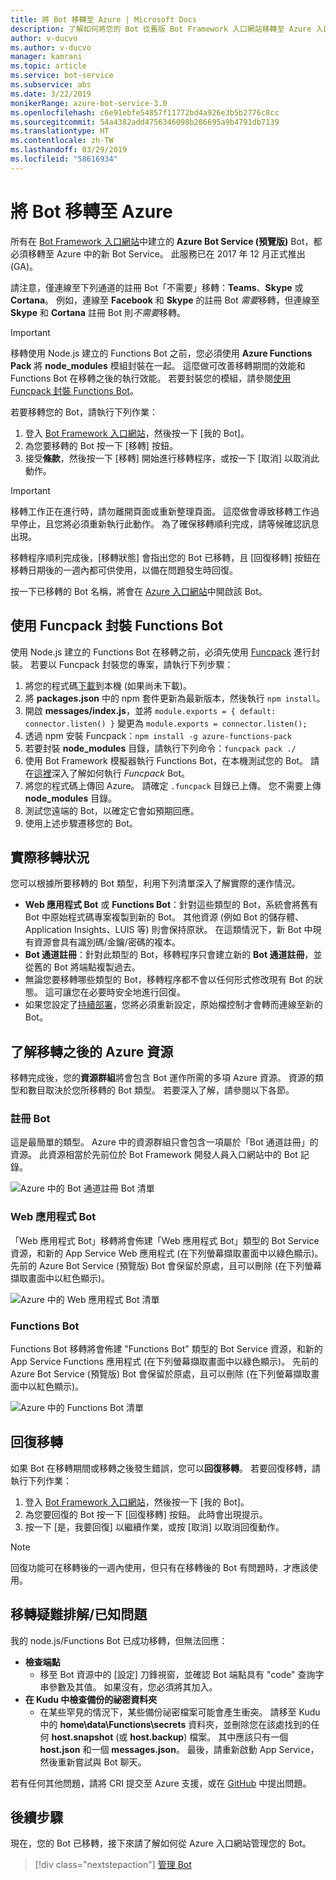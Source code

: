 ```yaml
---
title: 將 Bot 移轉至 Azure | Microsoft Docs
description: 了解如何將您的 Bot 從舊版 Bot Framework 入口網站移轉至 Azure 入口網站中的 Bot Service。
author: v-ducvo
ms.author: v-ducvo
manager: kamrani
ms.topic: article
ms.service: bot-service
ms.subservice: abs
ms.date: 3/22/2019
monikerRange: azure-bot-service-3.0
ms.openlocfilehash: c6e91ebfe54857f11772bd4a926e3b5b2776c8cc
ms.sourcegitcommit: 54a4382add4756346098b286695a9b4791db7139
ms.translationtype: HT
ms.contentlocale: zh-TW
ms.lasthandoff: 03/29/2019
ms.locfileid: "58616934"
---
```

# <a name="migrate-your-bot-to-azure"></a>將 Bot 移轉至 Azure

所有在 [Bot Framework 入口網站](http://dev.botframework.com)中建立的 **Azure Bot Service (預覽版)** Bot，都必須移轉至 Azure 中的新 Bot Service。 此服務已在 2017 年 12 月正式推出 (GA)。 

請注意，僅連線至下列通道的註冊 Bot「不需要」移轉：**Teams**、**Skype** 或 **Cortana**。 例如，連線至 **Facebook** 和 **Skype** 的註冊 Bot *需要*移轉，但連線至 **Skype** 和 **Cortana** 註冊 Bot 則*不需要*移轉。

> [!IMPORTANT]
> 移轉使用 Node.js 建立的 Functions Bot 之前，您必須使用 **Azure Functions Pack** 將 **node_modules** 模組封裝在一起。 這麼做可改善移轉期間的效能和 Functions Bot 在移轉之後的執行效能。 若要封裝您的模組，請參閱[使用 Funcpack 封裝 Functions Bot](#package-a-functions-bot-with-funcpack)。

若要移轉您的 Bot，請執行下列作業：

1. 登入 [Bot Framework 入口網站](http://dev.botframework.com)，然後按一下 [我的 Bot]。
2. 為您要移轉的 Bot 按一下 [移轉] 按鈕。
3. 接受**條款**，然後按一下 [移轉] 開始進行移轉程序，或按一下 [取消] 以取消此動作。

> [!IMPORTANT]
> 移轉工作正在進行時，請勿離開頁面或重新整理頁面。 這麼做會導致移轉工作過早停止，且您將必須重新執行此動作。 為了確保移轉順利完成，請等候確認訊息出現。

移轉程序順利完成後，[移轉狀態] 會指出您的 Bot 已移轉，且 [回復移轉] 按鈕在移轉日期後的一週內都可供使用，以備在問題發生時回復。

按一下已移轉的 Bot 名稱，將會在 [Azure 入口網站](http://portal.azure.com)中開啟該 Bot。

## <a name="package-a-functions-bot-with-funcpack"></a>使用 Funcpack 封裝 Functions Bot

使用 Node.js 建立的 Functions Bot 在移轉之前，必須先使用 [Funcpack](https://github.com/Azure/azure-functions-pack) 進行封裝。 若要以 Funcpack 封裝您的專案，請執行下列步驟：

1.  將您的程式碼[下載](bot-service-build-download-source-code.md)到本機 (如果尚未下載)。
2.  將 **packages.json** 中的 npm 套件更新為最新版本，然後執行 `npm install`。
3.  開啟 **messages/index.js**，並將 `module.exports = { default: connector.listen() }` 變更為 `module.exports = connector.listen();`
4.  透過 npm 安裝 Funcpack：`npm install -g azure-functions-pack`
5.  若要封裝 **node_modules** 目錄，請執行下列命令：`funcpack pack ./`
6.  使用 Bot Framework 模擬器執行 Functions Bot，在本機測試您的 Bot。 請在[這裡](https://github.com/Azure/azure-functions-pack#how-to-run)深入了解如何執行 *Funcpack* Bot。 
7.  將您的程式碼上傳回 Azure。 請確定 `.funcpack` 目錄已上傳。 您不需要上傳 **node_modules** 目錄。
8. 測試您遠端的 Bot，以確定它會如預期回應。
9. 使用上述步驟遷移您的 Bot。

## <a name="migration-under-the-hood"></a>實際移轉狀況

您可以根據所要移轉的 Bot 類型，利用下列清單深入了解實際的運作情況。

* **Web 應用程式 Bot** 或 **Functions Bot**：針對這些類型的 Bot，系統會將舊有 Bot 中原始程式碼專案複製到新的 Bot。 其他資源 (例如 Bot 的儲存體、Application Insights、LUIS 等) 則會保持原狀。 在這類情況下，新 Bot 中現有資源會具有識別碼/金鑰/密碼的複本。 
* **Bot 通道註冊**：針對此類型的 Bot，移轉程序只會建立新的 **Bot 通道註冊**，並從舊的 Bot 將端點複製過去。 
* 無論您要移轉哪些類型的 Bot，移轉程序都不會以任何形式修改現有 Bot 的狀態。 這可讓您在必要時安全地進行回復。
* 如果您設定了[持續部署](bot-service-build-continuous-deployment.md)，您將必須重新設定，原始檔控制才會轉而連線至新的 Bot。

## <a name="understanding-azure-resources-after-migration"></a>了解移轉之後的 Azure 資源
移轉完成後，您的**資源群組**將會包含 Bot 運作所需的多項 Azure 資源。 資源的類型和數目取決於您所移轉的 Bot 類型。 若要深入了解，請參閱以下各節。

### <a name="registration-bot"></a>註冊 Bot

這是最簡單的類型。 Azure 中的資源群組只會包含一項屬於「Bot 通道註冊」的資源。 此資源相當於先前位於 Bot Framework 開發人員入口網站中的 Bot 記錄。

![Azure 中的 Bot 通道註冊 Bot 清單](~/media/bot-service-migrate-bot/channel-registration-bot.png)

### <a name="web-app-bot"></a>Web 應用程式 Bot
「Web 應用程式 Bot」移轉將會佈建「Web 應用程式 Bot」類型的 Bot Service 資源，和新的 App Service Web 應用程式 (在下列螢幕擷取畫面中以綠色顯示)。 先前的 Azure Bot Service (預覽版) Bot 會保留於原處，且可以刪除 (在下列螢幕擷取畫面中以紅色顯示)。

![Azure 中的 Web 應用程式 Bot 清單](~/media/bot-service-migrate-bot/web-app-bot.png)

### <a name="functions-bot"></a>Functions Bot
Functions Bot 移轉將會佈建 "Functions Bot" 類型的 Bot Service 資源，和新的 App Service Functions 應用程式 (在下列螢幕擷取畫面中以綠色顯示)。 先前的 Azure Bot Service (預覽版) Bot 會保留於原處，且可以刪除 (在下列螢幕擷取畫面中以紅色顯示)。

![Azure 中的 Functions Bot 清單](~/media/bot-service-migrate-bot/functions-bot.png)


## <a name="roll-back-migration"></a>回復移轉

如果 Bot 在移轉期間或移轉之後發生錯誤，您可以**回復移轉**。 若要回復移轉，請執行下列作業：

1. 登入 [Bot Framework 入口網站](http://dev.botframework.com)，然後按一下 [我的 Bot]。
2. 為您要回復的 Bot 按一下 [回復移轉] 按鈕。 此時會出現提示。
3. 按一下 [是，我要回復] 以繼續作業，或按 [取消] 以取消回復動作。

> [!NOTE]
> 回復功能可在移轉後的一週內使用，但只有在移轉後的 Bot 有問題時，才應該使用。

## <a name="migration-troubleshootingknown-issues"></a>移轉疑難排解/已知問題
我的 node.js/Functions Bot 已成功移轉，但無法回應：

* **檢查端點**
  * 移至 Bot 資源中的 [設定] 刀鋒視窗，並確認 Bot 端點具有 "code" 查詢字串參數及其值。 如果沒有，您必須將其加入。
* **在 Kudu 中檢查備份的祕密資料夾**
  * 在某些罕見的情況下，某些備份祕密檔案可能會產生衝突。 請移至 Kudu 中的 **home\data\Functions\secrets** 資料夾，並刪除您在該處找到的任何 **host.snapshot** (或 **host.backup**) 檔案。 其中應該只有一個 **host.json** 和一個 **messages.json**。 最後，請重新啟動 App Service，然後重新嘗試與 Bot 聊天。

若有任何其他問題，請將 CRI 提交至 Azure 支援，或在 [GitHub](https://github.com/MicrosoftDocs/bot-framework-docs/issues) 中提出問題。


## <a name="next-steps"></a>後續步驟

現在，您的 Bot 已移轉，接下來請了解如何從 Azure 入口網站管理您的 Bot。

> [!div class="nextstepaction"]
> [管理 Bot](bot-service-manage-overview.md)
